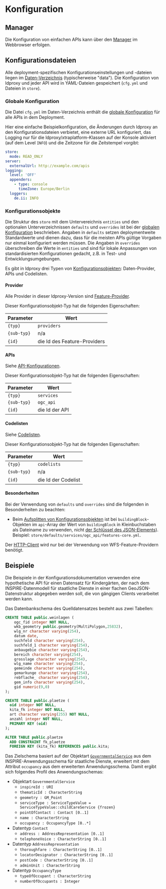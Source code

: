 # Konfiguration

<a name="manager"></a>

## Manager

Die Konfiguration von einfachen APIs kann  über den [Manager](./manager/README.md) im Webbrowser erfolgen. 

## Konfigurationsdateien

Alle deployment-spezifischen Konfigurationseinstellungen und -dateien liegen im [Daten-Verzeichnis](../data-folder.md) (typischerweise "data"). Die Konfiguration von ldproxy und jeder API wird in YAML-Dateien gespeichert (`cfg.yml` und Dateien in `store`).

### Globale Konfiguration

Die Datei `cfg.yml` im Daten-Verzeichnis enthält die [globale Konfiguration](global-configuration.md) für alle APIs in dem Deployment.

Hier eine einfache Beispielkonfiguration, die Änderungen durch ldproxy an den Konfigurationsdateien verbietet, eine externe URL konfiguriert, das Logging nur für die ldproxy/xtraplatform-Klassen auf der Konsole aktiviert (auf dem Level `INFO`) und die Zeitzone für die Zeitstempel vorgibt:

```yaml
store:
  mode: READ_ONLY
server:
  externalUrl: http://example.com/apis
logging:
  level: 'OFF'
  appenders:
    - type: console
      timeZone: Europe/Berlin
  loggers:
    de.ii: INFO
```

<a name="configuration-object-types"></a>

### Konfigurationsobjekte

Die Struktur des `store` mit dem Untervereichnis `entities` und den optionalen Unterverzeichnissen `defaults` und `overrides` ist bei der [globalen Konfiguration](global-configuration.md#entities-defaults-overrides) beschrieben. Angaben in `defaults` setzen deploymentweite Standardwerte und dienen dazu, dass für die meisten APIs gültige Vorgaben nur einmal konfiguriert werden müssen. Die Angaben in `overrides` überschreiben die Werte in `entities` und sind für lokale Anpassungen von standardisierten Konfigurationen gedacht, z.B. in Test- und Entwicklungsumgebungen.

Es gibt in ldproxy drei Typen von [Konfigurationsobjekten](global-configuration.md#entities-defaults-overrides): Daten-Provider, APIs und Codelisten.

#### Provider

Alle Provider in dieser ldproxy-Version sind [Feature-Provider](providers/README.md).

Dieser Konfigurationsobjekt-Typ hat die folgenden Eigenschaften:

|Parameter |Wert
|--- |---
|`{typ}` |`providers`
|`{sub-typ}` |n/a
|`{id}` |die Id des Feature-Providers

#### APIs

Siehe [API-Konfigurationen](services/README.md).

Dieser Konfigurationsobjekt-Typ hat die folgenden Eigenschaften:

|Parameter |Wert
|--- |---
|`{typ}` |`services`
|`{sub-typ}` |`ogc_api`
|`{id}` |die Id der API

#### Codelisten

Siehe [Codelisten](codelists/README.md).

Dieser Konfigurationsobjekt-Typ hat die folgenden Eigenschaften:

|Parameter |Wert
|--- |---
|`{typ}` |`codelists`
|`{sub-typ}` |n/a
|`{id}` |die Id der Codelist

<a name="special-cases"></a>

#### Besonderheiten

Bei der Verwendung von `defaults` und `overrides` sind die folgenden in Besonderheiten zu beachten:

* Beim [Aufsplitten von Konfigurationsobjekten](global-configuration.md#split-defaults-overrides) ist bei `buildingBlock`-Objekten im `api`-Array der Wert von `buildingBlock` in Kleinbuchstaben als Dateiname zu verwenden, nicht [der Schlüssel des JSON-Elements](global-configuration.md#array-exceptions)). Beispiel: `store/defaults/services/ogc_api/features-core.yml`.

Der [HTTP-Client](global-configuration.md#http-client) wird nur bei der Verwendung von WFS-Feature-Providern benötigt.

## Beispiele

Die Beispiele in der Konfigurationsdokumentation verwenden eine hypothetische API für einen Datensatz für Kindergärten, der nach dem INSPIRE-Datenmodell für staatliche Dienste in einer flachen GeoJSON-Datenstruktur abgegeben werden soll, die von gängigen Clients verarbeitet werden kann.

Das Datenbankschema des Quelldatensatzes besteht aus zwei Tabellen:

```sql
CREATE TABLE public.weinlagen (
    ogc_fid integer NOT NULL,
    wkb_geometry public.geometry(MultiPolygon,25832),
    wlg_nr character varying(254),
    datum date,
    suchfeld character varying(254),
    suchfeld_1 character varying(254),
    anbaugebie character varying(254),
    bereich character varying(254),
    grosslage character varying(254),
    wlg_name character varying(254),
    gemeinde character varying(254),
    gemarkunge character varying(254),
    rebflache_ character varying(254),
    gem_info character varying(254),
    gid numeric(9,0)
);

CREATE TABLE public.plaetze (
  oid integer NOT NULL,
  kita_fk integer NOT NULL,
  art character varying(255) NOT NULL,
  anzahl integer NOT NULL,
  PRIMARY KEY (oid)
);

ALTER TABLE public.plaetze
  ADD CONSTRAINT fk_plaetze
  FOREIGN KEY (kita_fk) REFERENCES public.kita;
```

Das Zielschema basiert auf der Objektart [`GovernmentalService`](https://inspire.ec.europa.eu/featureconcept/GovernmentalService) aus dem INSPIRE-Anwendungsschema für staatliche Dienste, erweitert mit dem Attribut `occupancy` aus dem erweiterten Anwendungsschema. Damit ergibt sich folgendes Profil des Anwendungsschemas:

* Objektart `GovernmentalService`
  * `inspireId : URI`
  * `thematicId : CharacterString`
  * `geometry : GM_Point`
  * `serviceType : ServiceTypeValue = ServiceTypeValue::childCareService {frozen}`
  * `pointOfContact : Contact [0..1]`
  * `name : CharacterString`
  * `occupancy : OccupancyType [0..*]`
* Datentyp `Contact`
  * `address : AddressRepresentation [0..1]`
  * `telephoneVoice : CharacterString [0..1]`
* Datentyp `AddressRepresentation`
  * `thoroughfare : CharacterString [0..1]`
  * `locatorDesignator : CharacterString [0..1]`
  * `postCode : CharacterString [0..1]`
  * `adminUnit : CharacterString`
* Datentyp `OccupancyType`
  * `typeOfOccupant : CharacterString`
  * `numberOfOccupants : Integer`
